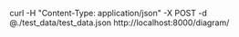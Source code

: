 curl -H "Content-Type: application/json" -X POST -d @./test_data/test_data.json http://localhost:8000/diagram/